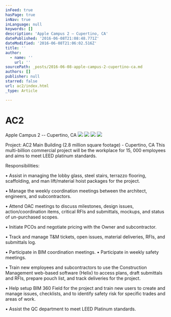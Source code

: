 ```yaml
---
inFeed: true
hasPage: true
inNav: true
inLanguage: null
keywords: []
description: 'Apple Campus 2 – Cupertino, CA'
datePublished: '2016-06-08T21:08:48.771Z'
dateModified: '2016-06-08T21:06:02.516Z'
title: ''
author:
  - name: ''
    url: ''
sourcePath: _posts/2016-06-08-apple-campus-2-cupertino-ca.md
authors: []
publisher: null
starred: false
url: ac2/index.html
_type: Article

---
```

# AC2

Apple Campus 2 -- Cupertino, CA
![](https://the-grid-user-content.s3-us-west-2.amazonaws.com/392ca466-e46b-44c5-868f-07ed3ac4636d.jpg)
![](https://s3-us-west-2.amazonaws.com/the-grid-img/p/50f2e1235811ed3f6df13ec89126e9c22b333120.jpg)
![](https://the-grid-user-content.s3-us-west-2.amazonaws.com/7e5a9123-d5ca-4532-a3db-5012c0b163ac.jpg)
![](https://s3-us-west-2.amazonaws.com/the-grid-img/p/7c2ca13e71098a80e655c91895b4755ed2904c32.png)

Project: AC2 Main Building (2.8 million square footage) - Cupertino, CA This multi-billion commercial project will be the workplace for 15, 000 employees and aims to meet LEED platinum standards.

Responsibilities: 

• Assist in managing the lobby glass, steel stairs, terrazzo flooring, scaffolding, and man lift/material hoist packages for the project. 

• Manage the weekly coordination meetings between the architect, engineers, and subcontractors. 

• Attend OAC meetings to discuss milestones, design issues, action/coordination items, critical RFIs and submittals, mockups, and status of un-purchased scopes. 

• Initiate PCOs and negotiate pricing with the Owner and subcontractor. 

• Track and manage T&M tickets, open issues, material deliveries, RFIs, and submittals log. 

• Participate in BIM coordination meetings. • Participate in weekly safety meetings. 

• Train new employees and subcontractors to use the Construction Management web-based software (Helix) to access plans, draft submittals and RFIs, prepare pouch list, and track deliveries for the project. 

• Help setup BIM 360 Field for the project and train new users to create and manage issues, checklists, and to identify safety risk for specific trades and areas of work. 

• Assist the QC department to meet LEED Platinum standards.